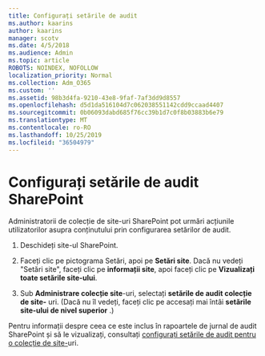 ```yaml
---
title: Configurați setările de audit
ms.author: kaarins
author: kaarins
manager: scotv
ms.date: 4/5/2018
ms.audience: Admin
ms.topic: article
ROBOTS: NOINDEX, NOFOLLOW
localization_priority: Normal
ms.collection: Adm_O365
ms.custom: ''
ms.assetid: 98b3d4fa-9210-43e8-9faf-7af3dd9d8557
ms.openlocfilehash: d5d1da516104d7c062038551142cdd9ccaad4407
ms.sourcegitcommit: 0b06093dabd685f76cc39b1d7c0f8b03883b6e79
ms.translationtype: MT
ms.contentlocale: ro-RO
ms.lasthandoff: 10/25/2019
ms.locfileid: "36504979"
---
```

# <a name="configure-sharepoint-audit-settings"></a>Configurați setările de audit SharePoint

Administratorii de colecție de site-uri SharePoint pot urmări acțiunile utilizatorilor asupra conținutului prin configurarea setărilor de audit.
  
1. Deschideți site-ul SharePoint.
    
2. Faceți clic pe pictograma Setări, apoi pe **Setări site**. Dacă nu vedeți "Setări site", faceți clic pe **informații site**, apoi faceți clic pe **Vizualizați toate setările site-ului**.
    
3. Sub **Administrare colecție site**-uri, selectați **setările de audit colecție de site-** uri. (Dacă nu îl vedeți, faceți clic pe accesați mai întâi **setările site-ului de nivel superior** .) 
    
Pentru informații despre ceea ce este inclus în rapoartele de jurnal de audit SharePoint și să le vizualizați, consultați [configurați setările de audit pentru o colecție de site-](https://go.microsoft.com/fwlink/?linkid=404050)uri.
  

